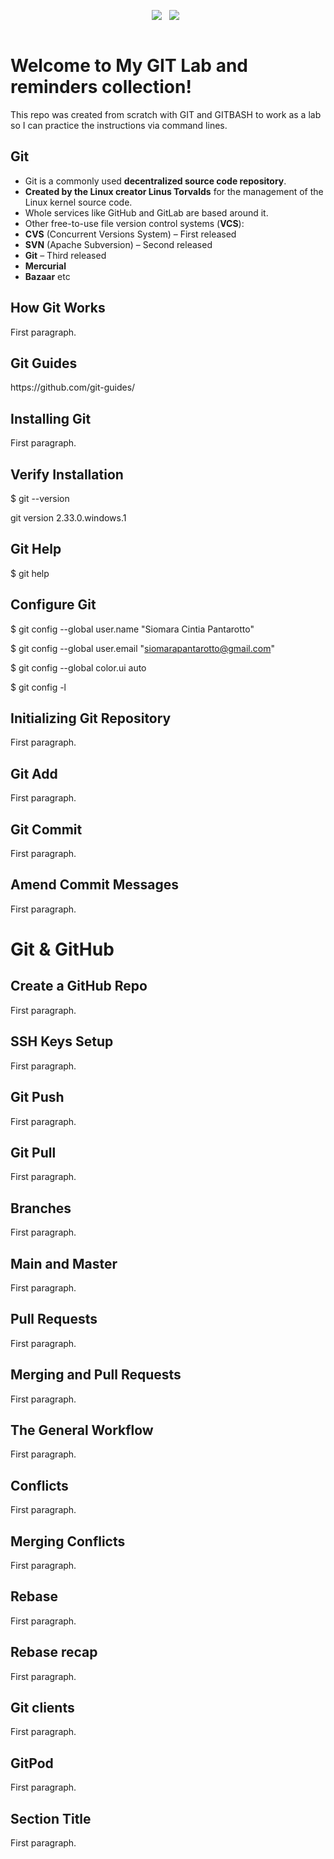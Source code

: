 <!DOCTYPE html>
<html lang="en">
<meta charset="UTF-8">

<body>
  <p align='center'>
    <img src="https://img.shields.io/badge/GitHub-Git/Git%20Bash-4183C4?style=for-the-badge&logo=github&logoColor=white" />&nbsp;&nbsp;
    <img src="https://img.shields.io/badge/Git%20via%20Git%20Bash-Under%20Construction-999999?style=for-the-badge&logo=git&logoColor=white" />&nbsp;&nbsp;
  </p>

<p align='center'>
    <a href="https://git-scm.com/docs/gittutorial"><img alt="" src="https://user-images.githubusercontent.com/5893219/134832432-5eaa7a49-9727-4485-baeb-cd7a0deff034.png"></a>
  </p>

<h1>Welcome to My GIT Lab and reminders collection!</h1>
This repo was created from scratch with GIT and GITBASH to work as a lab so I can practice the instructions via command lines.

<h2>Git</h2>
<ul>
  <li>Git is a commonly used <b>decentralized source code repository</b>.</li>
  <li><b>Created by the Linux creator Linus Torvalds</b> for the management of the Linux kernel source code.</li>
  <li>Whole services like GitHub and GitLab are based around it.</li>
  <li>Other free-to-use file version control systems (<b>VCS</b>):</li>
  <li><b>CVS</b> (Concurrent Versions System) – First released</li>
  <li><b>SVN</b> (Apache Subversion) – Second released</li>
  <li><b>Git</b> – Third released</li>
  <li><b>Mercurial</b></li>
  <li><b>Bazaar</b> etc</li>
</ul> 

<h2>How Git Works</h2>
<p>First paragraph.</p>


<h2>Git Guides</h2>
<p>https://github.com/git-guides/ </p>

<h2>Installing Git</h2>
<p>First paragraph.</p>


<h2>Verify Installation</h2>
<p>$ git --version</p>
  git version 2.33.0.windows.1


<h2>Git Help</h2>
<p>$ git help</p>


<h2>Configure Git</h2>
<p>
$ git config --global user.name "Siomara Cintia Pantarotto"

$ git config --global user.email "siomarapantarotto@gmail.com"

$ git config --global color.ui auto

$ git config -l
</p>


<h2>Initializing Git Repository</h2>
<p>First paragraph.</p>


<h2>Git Add</h2>
<p>First paragraph.</p>


<h2>Git Commit</h2>
<p>First paragraph.</p>


<h2>Amend Commit Messages</h2>
<p>First paragraph.</p>


<h1>Git & GitHub</h1>

<h2>Create a GitHub Repo</h2>
<p>First paragraph.</p>


<h2>SSH Keys Setup</h2>
<p>First paragraph.</p>


<h2>Git Push</h2>
<p>First paragraph.</p>


<h2>Git Pull</h2>
<p>First paragraph.</p>


<h2>Branches</h2>
<p>First paragraph.</p>


<h2>Main and Master</h2>
<p>First paragraph.</p>


<h2>Pull Requests</h2>
<p>First paragraph.</p>


<h2>Merging and Pull Requests</h2>
<p>First paragraph.</p>


<h2>The General Workflow</h2>
<p>First paragraph.</p>


<h2>Conflicts</h2>
<p>First paragraph.</p>


<h2>Merging Conflicts</h2>
<p>First paragraph.</p>


<h2>Rebase</h2>
<p>First paragraph.</p>


<h2>Rebase recap</h2>
<p>First paragraph.</p>


<h2>Git clients</h2>
<p>First paragraph.</p>


<h2>GitPod</h2>
<p>First paragraph.</p>


<h2>Section Title</h2>
<p>First paragraph.</p>



</body>
</html>
